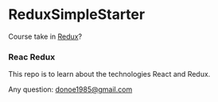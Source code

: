 # ReduxSimpleStarter

Course take in [Redux](https://www.udemy.com/react-redux/)?

### Reac Redux

This repo is to learn about the technologies React and Redux.

Any question:
donoe1985@gmail.com
